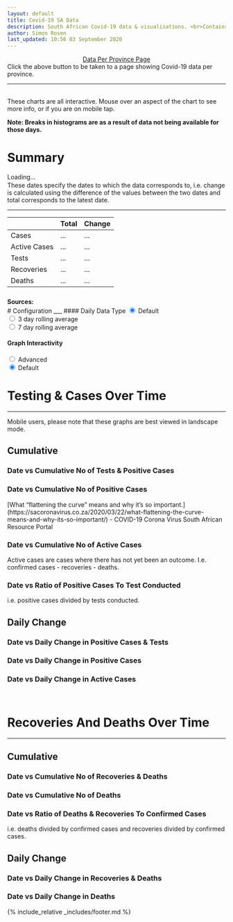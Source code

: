 ```yaml
---
layout: default
title: Covid-19 SA Data
description: South African Covid-19 data & visualisations. <br>Contains data for confirmed cases, tests, recoveries, deaths & active cases.
author: Simon Rosen
last_updated: 10:56 03 September 2020
---
```

<center><a href="/provinces" id="prov_page_btn" class="btn alt_btn_col">Data Per Province Page</a></center> 
Click the above button to be taken to a page showing Covid-19 data per province. 

___

<br>
These charts are all interactive. Mouse over an aspect of the chart to see more info, or if you are on mobile tap.
<br>

**Note: Breaks in histograms are as a result of data not being available for those days.**

# Summary
<div><div id="summary_tbl_interval" class = "date-cell">Loading...</div></div>
<p style="margin-top: 0.1rem;">
These dates specify the dates to which the data corresponds to, i.e. change is calculated using the difference of the 
values between the two dates and total corresponds to the latest date.
</p>

___

<!--| | Total | Change | Interval of Change | Sources | -->
<!--Commit to test GitHub pages deploy-->

<div>
    <table class = "centred">
        <thead>
            <tr class = "header">
                <th></th>
                <th>Total</th>
                <th>Change</th>
            </tr>
        </thead>
        <tbody>
            <tr class="highlight-hover">
                <td class="index">Cases</td>
                <td id = "tot_confirmed_td" class="bold">   ...   </td>
                <td id = "change_confirmed_td" class="bold">   ...   </td>
            </tr>
            <tr class="highlight-hover">
                <td class="index">Active Cases</td>
                <td id = "tot_active_td" class="bold">   ...   </td>
                <td id = "change_active_td" class="bold">   ...   </td>
            </tr>
            <tr class="highlight-hover">
                <td class="index">Tests</td>
                <td id = "tot_tests_td" class="bold">   ...   </td>
                <td id = "change_tests_td" class="bold">   ...   </td>
            </tr>
            <tr class="highlight-hover">
                <td class="index">Recoveries</td>
                <td id = "tot_recoveries_td" class="bold">   ...   </td>
                <td id = "change_recoveries_td" class="bold">   ...   </td>
            </tr>
            <tr class="highlight-hover">
                <td class="index">Deaths</td>
                <td id = "tot_deaths_td" class="bold">   ...   </td>
                <td id = "change_deaths_td" class="bold">   ...   </td>
            </tr>
        </tbody>
    </table>
</div>
<div style="padding-top: 0.6rem; padding-bottom: 0.1rem;"><strong>Sources:</strong> <div class="inline-div" id="summary_tbl_sources"></div></div>
# Configuration
___
#### Daily Data Type
<input type="radio" id="default_rb" name="daily_data_type" value="default" onchange="dailyDataTypeRBChanged(this);" checked='true'>
<label for="default_rb">Default</label><br>
<input type="radio" id="rol_avg_3_rb" name="daily_data_type" value="rol_avg_3" onchange="dailyDataTypeRBChanged(this);">
<label for="rol_avg_3_rb">3 day rolling average</label><br>
<input type="radio" id="rol_avg_7_rb" name="daily_data_type" value="rol_avg_7" onchange="dailyDataTypeRBChanged(this);">
<label for="rol_avg_7_rb">7 day rolling average</label>

#### Graph Interactivity
<input type="radio" id="interactivity_high_rb" name="interactivity" value="high" onchange="graphInteractivityRBChanged(this);">
<label for="interactivity_high_rb">Advanced</label><br>
<input type="radio" id="interactivity_med_rb" name="interactivity" value="med" onchange="graphInteractivityRBChanged(this);" checked='true'>
<label for="interactivity_med_rb">Default</label><br>
<!--<input type="radio" id="rol_avg_7_rb" name="daily_data_type" value="rol_avg_7" onchange="dailyDataTypeRBChanged(this);">
<label for="rol_avg_7_rb">None</label>-->

# Testing & Cases Over Time
___

Mobile users, please note that these graphs are best viewed in landscape mode.
## Cumulative
### Date vs Cumulative No of Tests & Positive Cases 
<div class = "line-graph" id = "cumCasesTestsLineGraphDiv"></div>

### Date vs Cumulative No of Positive Cases
<div class = "line-graph" id = "cumCasesLineGraphDiv"></div>
[What “flattening the curve” means and why it’s so important.](https://sacoronavirus.co.za/2020/03/22/what-flattening-the-curve-means-and-why-its-so-important/) - COVID-19 Corona Virus South African Resource Portal

### Date vs Cumulative No of Active Cases
Active cases are cases where there has not yet been an outcome. I.e. confirmed cases - recoveries - deaths.
<div class = "line-graph" id = "cumActiveLineGraphDiv"></div>

### Date vs Ratio of Positive Cases To Test Conducted
i.e. positive cases divided by tests conducted. 
<div class = "line-graph" id = "cumCasesTestsRatioLineGraphDiv"></div>

<!--
##############
 DAILY CHANGE
##############
-->
## Daily Change
### Date vs Daily Change in Positive Cases & Tests
<div class = "line-graph" id = "dailyCasesTestsLineGraphDiv"></div>

### Date vs Daily Change in Positive Cases
<div class = "line-graph" id = "dailyCasesLineGraphDiv"></div>

### Date vs Daily Change in Active Cases
<div class = "line-graph" id = "dailyActiveLineGraphDiv"></div>

<!--
### Date vs No of Tests Per Day
<div class="iframeDiv" align="center">
    <iframe class="lazy" data-src="date_vs_daily_tests.html" scrolling="no" frameborder="0"></iframe>
</div>
Note, the data contained in this figure was obtained by calculating the difference between the daily 'total tested' statistics released by governement. As such this data may not directly correspond to the amount of tests actually conducted each day.
### Date vs No of Positive Cases Per Day Per Province
Note: You can click on provinces in the legend to hide or show them on the graph.
<div class="iframeDiv" align="center">
    <iframe class="lazy" data-src="date_vs_daily_cases_per_province.html" scrolling="no" frameborder="0"></iframe>
</div>
UNK - Unkown -->
<br>

# Recoveries And Deaths Over Time
___
## Cumulative
### Date vs Cumulative No of Recoveries & Deaths
<div class = "line-graph" id = "cumRecoveriesDeathsLineGraphDiv"></div>

### Date vs Cumulative No of Deaths
<div class = "line-graph" id = "cumDeathsLineGraphDiv"></div>

### Date vs Ratio of Deaths & Recoveries To Confirmed Cases
i.e. deaths divided by confirmed cases and recoveries divided by confirmed cases. 
<div class = "line-graph" id = "cumDeathsRecoveriesCasesRatioLineGraphDiv"></div>

## Daily Change
### Date vs Daily Change in Recoveries & Deaths
<!--<div class="iframeDiv" align="center">
    <iframe class="lazy" data-src="daily_deaths_recovered.html" scrolling="no" frameborder="0"></iframe>
</div>-->
<div class = "line-graph" id = "dailyRecoveriesDeathsLineGraphDiv"></div>

### Date vs Daily Change in Deaths
<!--<div class="iframeDiv" align="center">
    <iframe class="lazy" data-src="daily_deaths.html" scrolling="no" frameborder="0"></iframe>
</div>-->
<div class = "line-graph" id = "dailyDeathsLineGraphDiv"></div>

<!--
<br>
**Data last updated: 10:56 03 September 2020**
-->

{% include_relative _includes/footer.md %}

<script src = "js/graphs.js"></script>
<script src = "js/home.js"></script>
